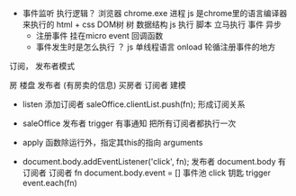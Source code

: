 - 事件监听 执行逻辑？
  浏览器 chrome.exe 进程
  js 是chrome里的语言编译器来执行的
  html + css  DOM树   树 数据结构
  js 执行 脚本    立马执行
  事件  异步
  - 注册事件   挂在micro event  回调函数
  - 事件发生时是怎么执行 ？
  js 单线程语言   onload
  轮循注册事件的地方

订阅， 发布者模式

房 楼盘  发布者 (有房卖的信息)
买房者   订阅者
建模

- listen 添加订阅者
  saleOffice.clientList.push(fn);  形成订阅关系
- saleOffice 发布者
  trigger 有事通知
  把所有订阅者都执行一次
- apply 函数除运行外，指定其this的指向 arguments

- document.body.addEventListener('click', fn);
  发布者 document.body  有订阅者
  订阅者 fn
  document.body.event = [] 事件池  click 钥匙
  trigger
    event.each(fn)